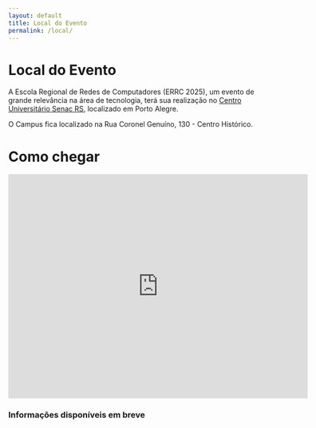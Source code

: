 ```yaml
---
layout: default
title: Local do Evento
permalink: /local/
---
```


# Local do Evento

A Escola Regional de Redes de Computadores (ERRC 2025), um evento de grande relevância na área de tecnologia, terá sua realização no [Centro Universitário Senac RS](https://portal.senacrs.com.br/unisenac/), localizado em Porto Alegre.

O Campus fica localizado na Rua Coronel Genuíno, 130 - Centro Histórico.

# Como chegar

<iframe src="https://www.google.com/maps/embed?pb=!1m18!1m12!1m3!1d487.43319606478786!2d-51.226484966612354!3d-30.035208226875678!2m3!1f0!2f0!3f0!3m2!1i1024!2i768!4f13.1!3m3!1m2!1s0x95197906a9d397f5%3A0x514b4935e97fbf4d!2sUniSenac%20-%20Campus%20Porto%20Alegre%20I!5e1!3m2!1spt-BR!2sbr!4v1761590627983!5m2!1spt-BR!2sbr" width="600" height="450" style="border:0;" allowfullscreen="" loading="lazy" referrerpolicy="no-referrer-when-downgrade"></iframe>

### Informações disponíveis em breve
